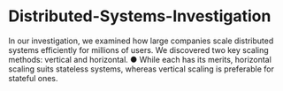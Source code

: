# Distributed-Systems-Investigation
In our investigation, we examined how large companies scale distributed systems efficiently for millions of users. We discovered two key scaling methods: vertical and horizontal. ● While each has its merits, horizontal scaling suits stateless systems, whereas vertical scaling is preferable for stateful ones.
